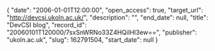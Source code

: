 {
  "date": "2006-01-01T12:00:00", 
  "open_access": true, 
  "target_url": "http://devcsi.ukoln.ac.uk/", 
  "description": "", 
  "end_date": null, 
  "title": "DevCSI blog", 
  "record_id": "20060101T120000/7sxSnWRNo33Z4HQiIHl3ew==", 
  "publisher": "ukoln.ac.uk", 
  "slug": 162791504, 
  "start_date": null
}

